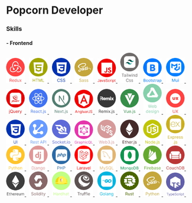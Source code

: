 # Popcorn Developer

### Skills
#### - Frontend

<a href="https://github.com/Popcorn412">
	<img alt="Redux" src="./assets/images/icons/element-0.svg" width="50"/>
</a>&nbsp;
<a href="https://github.com/Popcorn412">
	<img alt="HTML" src="./assets/images/icons/element-1.svg" width="50"/>
</a>&nbsp;
<a href="https://github.com/Popcorn412">
	<img alt="CSS" src="./assets/images/icons/element-2.svg" width="50"/>
</a>&nbsp;
<a href="https://github.com/Popcorn412">
	<img alt="Sass" src="./assets/images/icons/element-3.svg" width="50"/>
</a>&nbsp;
<a href="https://github.com/Popcorn412">
	<img alt="JavaScript" src="./assets/images/icons/element-4.svg" width="50"/>
</a>&nbsp;
<a href="https://github.com/Popcorn412">
	<img alt="TailwindCss" src="./assets/images/icons/element-5.svg" width="50"/>
</a>&nbsp;
<a href="https://github.com/Popcorn412">
	<img alt="Bootstrap" src="./assets/images/icons/element-6.svg" width="50"/>
</a>&nbsp;
<a href="https://github.com/Popcorn412">
	<img alt="Mui" src="./assets/images/icons/element-7.svg" width="50"/>
</a>&nbsp;
<a href="https://github.com/Popcorn412">
	<img alt="jQuery" src="./assets/images/icons/element-8.svg" width="50"/>
</a>&nbsp;
<a href="https://github.com/Popcorn412">
	<img alt="React" src="./assets/images/icons/element-9.svg" width="50"/>
</a>&nbsp;
<a href="https://github.com/Popcorn412">
	<img alt="Next" src="./assets/images/icons/element-10.svg" width="50"/>
</a>&nbsp;
<a href="https://github.com/Popcorn412">
	<img alt="Angular" src="./assets/images/icons/element-11.svg" width="50"/>
</a>&nbsp;
<a href="https://github.com/Popcorn412">
	<img alt="Remix" src="./assets/images/icons/element-12.svg" width="50"/>
</a>&nbsp;
<a href="https://github.com/Popcorn412">
	<img alt="Vue" src="./assets/images/icons/element-13.svg" width="50"/>
</a>&nbsp;
<a href="https://github.com/Popcorn412">
	<img alt="WebDesign" src="./assets/images/icons/element-14.svg" width="50"/>
</a>&nbsp;
<a href="https://github.com/Popcorn412">
	<img alt="UX" src="./assets/images/icons/element-15.svg" width="50"/>
</a>&nbsp;
<a href="https://github.com/Popcorn412">
	<img alt="UI" src="./assets/images/icons/element-16.svg" width="50"/>
</a>&nbsp;
<a href="https://github.com/Popcorn412">
	<img alt="RestAPI" src="./assets/images/icons/element-17.svg" width="50"/>
</a>&nbsp;
<a href="https://github.com/Popcorn412">
	<img alt="Socket" src="./assets/images/icons/element-18.svg" width="50"/>
</a>&nbsp;
<a href="https://github.com/Popcorn412">
	<img alt="GraphicQL" src="./assets/images/icons/element-19.svg" width="50"/>
</a>&nbsp;
<a href="https://github.com/Popcorn412">
	<img alt="Web3" src="./assets/images/icons/element-20.svg" width="50"/>
</a>&nbsp;
<a href="https://github.com/Popcorn412">
	<img alt="Ether" src="./assets/images/icons/element-21.svg" width="50"/>
</a>&nbsp;
<a href="https://github.com/Popcorn412">
	<img alt="Node" src="./assets/images/icons/element-22.svg" width="50"/>
</a>&nbsp;
<a href="https://github.com/Popcorn412">
	<img alt="Express" src="./assets/images/icons/element-23.svg" width="50"/>
</a>&nbsp;
<a href="https://github.com/Popcorn412">
	<img alt="Python" src="./assets/images/icons/element-24.svg" width="50"/>
</a>&nbsp;
<a href="https://github.com/Popcorn412">
	<img alt="Django" src="./assets/images/icons/element-25.svg" width="50"/>
</a>&nbsp;
<a href="https://github.com/Popcorn412">
	<img alt="PHP" src="./assets/images/icons/element-26.svg" width="50"/>
</a>&nbsp;
<a href="https://github.com/Popcorn412">
	<img alt="Laravel" src="./assets/images/icons/element-27.svg" width="50"/>
</a>&nbsp;
<a href="https://github.com/Popcorn412">
	<img alt="MySQL" src="./assets/images/icons/element-28.svg" width="50"/>
</a>&nbsp;
<a href="https://github.com/Popcorn412">
	<img alt="MongoDB" src="./assets/images/icons/element-29.svg" width="50"/>
</a>&nbsp;
<a href="https://github.com/Popcorn412">
	<img alt="Firebase" src="./assets/images/icons/element-30.svg" width="50"/>
</a>&nbsp;
<a href="https://github.com/Popcorn412">
	<img alt="CouchDB" src="./assets/images/icons/element-31.svg" width="50"/>
</a>&nbsp;
<a href="https://github.com/Popcorn412">
	<img alt="Ethereum" src="./assets/images/icons/element-32.svg" width="50"/>
</a>&nbsp;
<a href="https://github.com/Popcorn412">
	<img alt="Solidity" src="./assets/images/icons/element-33.svg" width="50"/>
</a>&nbsp;
<a href="https://github.com/Popcorn412">
	<img alt="Hardhat" src="./assets/images/icons/element-34.svg" width="50"/>
</a>&nbsp;
<a href="https://github.com/Popcorn412">
	<img alt="Truffle" src="./assets/images/icons/element-35.svg" width="50"/>
</a>&nbsp;
<a href="https://github.com/Popcorn412">
	<img alt="Golang" src="./assets/images/icons/element-36.svg" width="50"/>
</a>&nbsp;
<a href="https://github.com/Popcorn412">
	<img alt="Rust" src="./assets/images/icons/element-37.svg" width="50"/>
</a>&nbsp;
<a href="https://github.com/Popcorn412">
	<img alt="Python" src="./assets/images/icons/element-38.svg" width="50"/>
</a>&nbsp;
<a href="https://github.com/Popcorn412">
	<img alt="TypeScript" src="./assets/images/icons/element-39.svg" width="50"/>
</a>&nbsp;